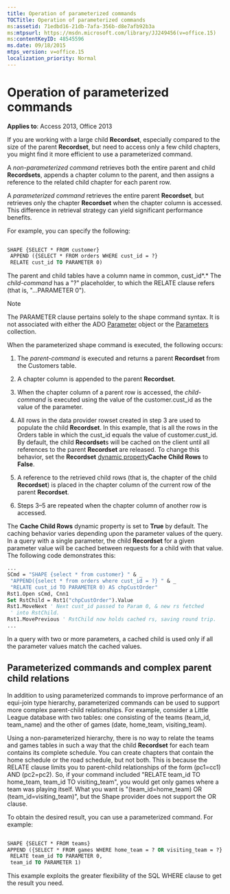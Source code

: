 ```yaml
---
title: Operation of parameterized commands
TOCTitle: Operation of parameterized commands
ms:assetid: 71edbd16-21db-7afa-356b-d8e7afb92b3a
ms:mtpsurl: https://msdn.microsoft.com/library/JJ249456(v=office.15)
ms:contentKeyID: 48545596
ms.date: 09/18/2015
mtps_version: v=office.15
localization_priority: Normal
---
```


# Operation of parameterized commands

**Applies to**: Access 2013, Office 2013

If you are working with a large child **Recordset**, especially compared to the size of the parent **Recordset**, but need to access only a few child chapters, you might find it more efficient to use a parameterized command.

A *non-parameterized command* retrieves both the entire parent and child **Recordsets**, appends a chapter column to the parent, and then assigns a reference to the related child chapter for each parent row.

A *parameterized command* retrieves the entire parent **Recordset**, but retrieves only the chapter **Recordset** when the chapter column is accessed. This difference in retrieval strategy can yield significant performance benefits.

For example, you can specify the following:

```vb 
 
SHAPE {SELECT * FROM customer} 
 APPEND ({SELECT * FROM orders WHERE cust_id = ?} 
 RELATE cust_id TO PARAMETER 0) 
```

The parent and child tables have a column name in common, cust\_id*.* The *child-command* has a "?" placeholder, to which the RELATE clause refers (that is, "...PARAMETER 0").

> [!NOTE]
> The PARAMETER clause pertains solely to the shape command syntax. It is not associated with either the ADO [Parameter](parameter-object-ado.md) object or the [Parameters](parameters-collection-ado.md) collection.

When the parameterized shape command is executed, the following occurs:

1.  The *parent-command* is executed and returns a parent **Recordset** from the Customers table.

2.  A chapter column is appended to the parent **Recordset**.

3.  When the chapter column of a parent row is accessed, the *child-command* is executed using the value of the customer.cust\_id as the value of the parameter.

4.  All rows in the data provider rowset created in step 3 are used to populate the child **Recordset**. In this example, that is all the rows in the Orders table in which the cust\_id equals the value of customer.cust\_id. By default, the child **Recordset**s will be cached on the client until all references to the parent **Recordset** are released. To change this behavior, set the **Recordset** [dynamic property](ado-dynamic-property-index.md)**Cache Child Rows** to **False**.

5.  A reference to the retrieved child rows (that is, the chapter of the child **Recordset**) is placed in the chapter column of the current row of the parent **Recordset**.

6.  Steps 3–5 are repeated when the chapter column of another row is accessed.

The **Cache Child Rows** dynamic property is set to **True** by default. The caching behavior varies depending upon the parameter values of the query. In a query with a single parameter, the child **Recordset** for a given parameter value will be cached between requests for a child with that value. The following code demonstrates this:

```vb
... 
SCmd = "SHAPE {select * from customer} " & _ 
 "APPEND({select * from orders where cust_id = ?} " & _ 
 "RELATE cust_id TO PARAMETER 0) AS chpCustOrder" 
Rst1.Open sCmd, Cnn1 
Set RstChild = Rst1("chpCustOrder").Value 
Rst1.MoveNext ' Next cust_id passed to Param 0, & new rs fetched 
 ' into RstChild. 
Rst1.MovePrevious ' RstChild now holds cached rs, saving round trip. 
... 
```

In a query with two or more parameters, a cached child is used only if all the parameter values match the cached values.

## Parameterized commands and complex parent child relations

In addition to using parameterized commands to improve performance of an equi-join type hierarchy, parameterized commands can be used to support more complex parent-child relationships. For example, consider a Little League database with two tables: one consisting of the teams (team\_id, team\_name) and the other of games (date, home\_team, visiting\_team).

Using a non-parameterized hierarchy, there is no way to relate the teams and games tables in such a way that the child **Recordset** for each team contains its complete schedule. You can create chapters that contain the home schedule or the road schedule, but not both. This is because the RELATE clause limits you to parent-child relationships of the form (pc1=cc1) AND (pc2=pc2). So, if your command included "RELATE team\_id TO home\_team, team\_id TO visiting\_team", you would get only games where a team was playing itself. What you want is "(team\_id=home\_team) OR (team\_id=visiting\_team)", but the Shape provider does not support the OR clause.

To obtain the desired result, you can use a parameterized command. For example:

```vb 
 
SHAPE {SELECT * FROM teams} 
APPEND ({SELECT * FROM games WHERE home_team = ? OR visiting_team = ?} 
 RELATE team_id TO PARAMETER 0, 
 team_id TO PARAMETER 1) 
```

This example exploits the greater flexibility of the SQL WHERE clause to get the result you need.

